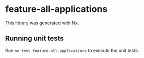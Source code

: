 # feature-all-applications

This library was generated with [Nx](https://nx.dev).

## Running unit tests

Run `nx test feature-all-applications` to execute the unit tests.
